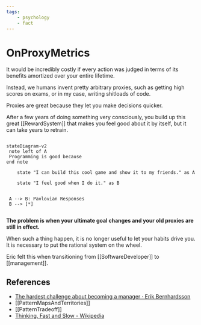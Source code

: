 ```yaml
---
tags:
    - psychology
    - fact
---
```


# OnProxyMetrics

It would be incredibly costly if every action was judged in terms of its benefits amortized over your entire lifetime.

Instead, we humans invent pretty arbitrary proxies, such as getting high scores on exams, or in my case, writing shitloads of code.

Proxies are great because they let you make decisions quicker.

After a few years of doing something very consciously, you build up this great [[RewardSystem]] that makes you feel good about it by itself, but it can take years to retrain.

```mermaid

stateDiagram-v2
 note left of A
 Programming is good because   
end note

    state "I can build this cool game and show it to my friends." as A

    state "I feel good when I do it." as B


 A --> B: Pavlovian Responses
 B --> [*]
    

```

__The problem is when your ultimate goal changes and your old proxies are still in effect.__

When such a thing happen, it is no longer useful to let your habits drive you. It is necessary to put the rational system on the wheel.

Eric felt this when transitioning from [[SoftwareDeveloper]] to [[management]].

## References

* [The hardest challenge about becoming a manager · Erik Bernhardsson](https://erikbern.com/2015/06/05/the-hardest-challenge-about-becoming-a-manager.html)
* [[PatternMapsAndTerritories]]
* [[PatternTradeoff]]
* [Thinking, Fast and Slow - Wikipedia](http://en.wikipedia.org/wiki/Thinking,_Fast_and_Slow)
